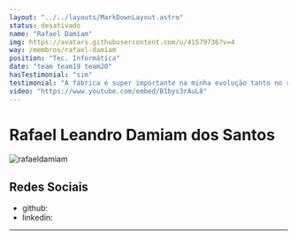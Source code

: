 ```yaml
---
layout: "../../layouts/MarkDownLayout.astro"
status: desativado
name: "Rafael Damiam"
img: https://avatars.githubusercontent.com/u/41579736?v=4
way: /membros/rafael-damiam
position: "Tec. Informática"
date: "team team19 team20"
hasTestimonial: "sim"
testimonial: "A fábrica é super importante na minha evolução tanto no relacionamento com colegas, e também como desenvolvedor."
video: "https://www.youtube.com/embed/B1bys3rAuL8"
---
```


# Rafael Leandro Damiam dos Santos


![rafaeldamiam](https://avatars.githubusercontent.com/u/41579736?v=4)

## Redes Sociais
- github:
- linkedin:
***